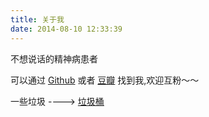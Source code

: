 ```yaml
---
title: 关于我
date: 2014-08-10 12:33:39
---
```


<!-- 江湖人称“老司机”, 其实现在驾照还没有拿到。

2009年开始在西安电子科技大学读计算机，浑浑噩噩过了四年，期间浅尝辄止各种奇奇怪怪的东西, 毕业之后为此颇为后悔。

2013年开始在西安flymeal实习,做了一些web项目后才开始对软件工程由一些感觉,毕业之后继续在flymeal,主要是维护既有项目,开发一些新的feature,不过目前O2O竞争惨烈，大概现在也不行了,默哀。

2014年中秋前来到北京,加入秒针系统,作 ~~WEB~~ 打杂开发,纵然和小伙伴比起来差距依然持续的增大,但始终“贼心不死”的想要追赶上他们。2015年加油。
 -->

不想说话的精神病患者

可以通过 [Github](http://www.github.com/superalsrk) 或者 [豆瓣](http://www.douban.com/people/superalsrk/) 找到我,欢迎互粉～～

一些垃圾 ----> [垃圾桶](/garbage)

<!-- # Tutorial
+ [Express.js教程-基础部分(视频)](/2015/04/express-tutorial-1/)
+ [Express.js教程-MVC(视频)](/2015/04/express-tutorial-2/)
+ [Express.js教程-登陆注册(视频)](/2015/04/express-tutorial-3/)
+ [Express.js教程-Feed抓取(视频)](/2015/04/express-tutorial-4/)
+ [Express.js教程-内容展示(视频)](/2015/04/express-tutorial-5/) -->

